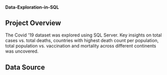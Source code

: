 #### Data-Exploration-in-SQL

## Project Overview
The Covid '19 dataset was explored using SQL Server. Key insights on total cases vs. total deaths, countries with highest death count per population, total population vs. vaccination and mortality across different continents was uncovered.

## Data Source
